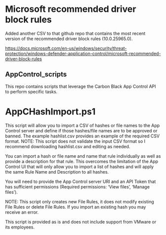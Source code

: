 # Microsoft recommended driver block rules

Added another CSV to that github repo that contains the most recent version of the recommended driver block rules (10.0.25965.0).

https://docs.microsoft.com/en-us/windows/security/threat-protection/windows-defender-application-control/microsoft-recommended-driver-block-rules

## AppControl_scripts

This repo contains scripts that leverage the Carbon Black App Control API to perform specific tasks.

# AppCHashImport.ps1
This script will allow you to import a CSV of hashes or file names to the App Control server and define if those hashes/file names are to be approved or banned.
The example hashlist.csv provides an example of the required CSV format.
NOTE: This script does not validate the input CSV format so I recommend downloading hashlist.csv and editing as needed.

You can import a hash or file name and name that rule individually as well as provide a description for that rule.  This overcomes the limitation of the App Control UI that will only allow you to import a list of hashes and will apply the same Rule Name and Description to all hashes.

You will need to provide the App Control server URI and an API Token that has sufficient permissions (Required permissions: ‘View files’, ‘Manage files’).

NOTE: This script only creates new File Rules, it does not modify existing File Rules or delete File Rules.  If you import an existing hash you may receive an error.

This script is provided as is and does not include support from VMware or its employees.
